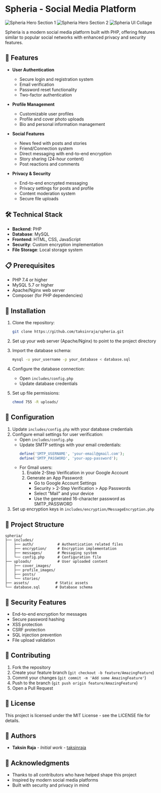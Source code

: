 # Spheria - Social Media Platform

![Spheria Hero Section 1](assets/images/hero-section-stutas.png)
![Spheria Hero Section 2](assets/images/hero-section.png)
![Spheria UI Collage](assets/images/upscalemedia-transformed.png)

Spheria is a modern social media platform built with PHP, offering features similar to popular social networks with enhanced privacy and security features.

## 🌟 Features

- **User Authentication**
  - Secure login and registration system
  - Email verification
  - Password reset functionality
  - Two-factor authentication

- **Profile Management**
  - Customizable user profiles
  - Profile and cover photo uploads
  - Bio and personal information management

- **Social Features**
  - News feed with posts and stories
  - Friend/Connection system
  - Direct messaging with end-to-end encryption
  - Story sharing (24-hour content)
  - Post reactions and comments

- **Privacy & Security**
  - End-to-end encrypted messaging
  - Privacy settings for posts and profile
  - Content moderation system
  - Secure file uploads

## 🛠️ Technical Stack

- **Backend**: PHP
- **Database**: MySQL
- **Frontend**: HTML, CSS, JavaScript
- **Security**: Custom encryption implementation
- **File Storage**: Local storage system

## 📋 Prerequisites

- PHP 7.4 or higher
- MySQL 5.7 or higher
- Apache/Nginx web server
- Composer (for PHP dependencies)

## 🚀 Installation

1. Clone the repository:
   ```bash
   git clone https://github.com/taksinraja/spheria.git
   ```

2. Set up your web server (Apache/Nginx) to point to the project directory

3. Import the database schema:
   ```bash
   mysql -u your_username -p your_database < database.sql
   ```

4. Configure the database connection:
   - Open `includes/config.php`
   - Update database credentials

5. Set up file permissions:
   ```bash
   chmod 755 -R uploads/
   ```

## 🔧 Configuration

1. Update `includes/config.php` with your database credentials
2. Configure email settings for user verification:
   - Open `includes/config.php`
   - Update SMTP settings with your email credentials:
     ```php
     define('SMTP_USERNAME', 'your-email@gmail.com');
     define('SMTP_PASSWORD', 'your-app-password');
     ```
   - For Gmail users:
     1. Enable 2-Step Verification in your Google Account
     2. Generate an App Password:
        - Go to Google Account Settings
        - Security > 2-Step Verification > App Passwords
        - Select "Mail" and your device
        - Use the generated 16-character password as SMTP_PASSWORD
3. Set up encryption keys in `includes/encryption/MessageEncryption.php`

## 📁 Project Structure

```
spheria/
├── includes/
│   ├── auth/           # Authentication related files
│   ├── encryption/     # Encryption implementation
│   ├── messages/       # Messaging system
│   └── config.php      # Configuration file
├── uploads/            # User uploaded content
│   ├── cover_images/
│   ├── profile_images/
│   ├── posts/
│   └── stories/
├── assets/            # Static assets
└── database.sql       # Database schema
```

## 🔐 Security Features

- End-to-end encryption for messages
- Secure password hashing
- XSS protection
- CSRF protection
- SQL injection prevention
- File upload validation

## 🤝 Contributing

1. Fork the repository
2. Create your feature branch (`git checkout -b feature/AmazingFeature`)
3. Commit your changes (`git commit -m 'Add some AmazingFeature'`)
4. Push to the branch (`git push origin feature/AmazingFeature`)
5. Open a Pull Request

## 📝 License

This project is licensed under the MIT License - see the LICENSE file for details.

## 👥 Authors

- **Taksin Raja** - *Initial work* - [taksinraja](https://github.com/taksinraja)

## 🙏 Acknowledgments

- Thanks to all contributors who have helped shape this project
- Inspired by modern social media platforms
- Built with security and privacy in mind 